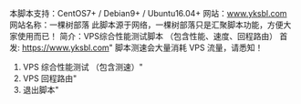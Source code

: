 本脚本支持：CentOS7+ / Debian9+ / Ubuntu16.04+
网站：www.yksbl.com
网站名称：一棵树部落
此脚本源于网络，一棵树部落只是汇聚脚本功能，方便大家使用而已！
简介：VPS综合性能测试脚本 （包含性能、速度、回程路由）
首发: https://www.yksbl.com"
脚本测速会大量消耗 VPS 流量，请悉知！
1. VPS 综合性能测试  （包含测速）"
2. VPS 回程路由"
0. 退出脚本"

